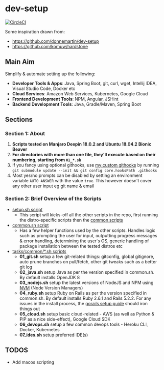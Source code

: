 dev-setup
============

[![CircleCI](https://circleci.com/gh/stephen2m/dev-setup/tree/master.svg?style=svg)](https://circleci.com/gh/stephen2m/dev-setup/tree/master)

Some inspiration drawn from:
- https://github.com/donnemartin/dev-setup
- https://github.com/komuw/hardstone

## Main Aim

Simplify & automate setting up the following:

* **Developer Tools & Apps**: Java, Spring Boot, git, curl, wget, Intellij IDEA, Visual Studio Code, Docker etc
* **Cloud Services**: Amazon Web Services, Kubernetes, Google Cloud
* **Frontend Development Tools**: NPM, Angular, JSHint
* **Backend Development Tools**: Java, Gradle/Maven, Spring Boot

## Sections

### Section 1: About

1. **Scripts tested on Manjaro Deepin 18.0.2 and Ubuntu 18.04.2 Bionic Beaver**
1. **For directories with more than one file, they'll execute based on their numbering, starting from `01_*.sh`**
3. If you fancy using optional githooks, use [my custom githooks](https://github.com/stephen2m/githooks) by running `git submodule update --init && git config core.hooksPath .githooks`
4. Most yes/no prompts can be disabled by setting an environment variable `AUTO_ANSWER` with the value `true`.
   This however doesn't cover any other user input eg git name & email

### Section 2: Brief Overview of the Scripts 

* [setup.sh script](#setup-script)
    * This script will kicks-off all the other scripts in the repo, first running the distro-specific scripts then the [common scripts](#common-tasks-scripts)
* [common.sh script](#common-script)
    * Has a few helper functions used by the other scripts.  Handles logic such as prompting the user for input, outputting progress messages & error handling, determining the user's OS, generic handling of package installation between the tested distros etc
* [tasks/common/*.sh scripts](#common-tasks-scripts)
    * **01_git.sh** setup a few git-related things: gitconfig, global gitignore, auto prune branches on pull/fetch, other git tweaks such as a better git log
    * **02_java.sh** setup Java as per the version specified in common.sh.  By default installs OpenJDK 8
    * **03_nodejs.sh** setup the latest versions of NodeJS and NPM using [NVM](https://github.com/creationix/nvm) (Node Version Managers)
    * **04_ruby.sh** setup Ruby on Rails as per the version specified in common.sh.  By default installs Ruby 2.6.1 and Rails 5.2.2.
      For any issues in the install process, the [gorails setup guide](https://gorails.com/setup) should iron things out
    * **05_cloud.sh** setup basic cloud-related  - AWS (as well as Python & PIP as a nice side-effect), Google Cloud SDK
    * **06_devops.sh** setup a few common devops tools - Heroku CLI, Docker, Kubernetes
    * **07_ides.sh** setup preferred IDE(s)

## TODOS
- Add macos scripting
